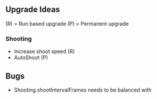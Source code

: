 ## Upgrade Ideas
(R) = Run based upgrade
(P) = Permanent upgrade

### Shooting

* Increase shoot speed (R)
* AutoShoot (P)


## Bugs

- Shooting.shootIntervalFrames needs to be balanced with 